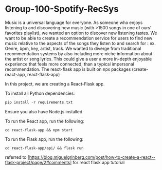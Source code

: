 # Group-100-Spotify-RecSys

Music is a universal language for everyone. As someone who enjoys listening to and discovering new music (with >1500 songs in one of ours' favorites playlist), we wanted an option to discover new listening tastes. We want to be able to create a recommendation service for users to find new music relative to the aspects of the songs they listen to and search for : ex. Genre, bpm, key, artist, track. We wanted to diverge from traditional recommendation systems by also including more niche information about the artist or song lyrics. This could give a user a more in-depth enjoyable experience that feels more connected, than a typical impersonal recommendation. The react-flask app is built on npx packages (create-react-app,  react-flask-app)

In this project, we are creating a React-Flask app. 

To install all Python dependencies: 

```python
pip install -r requirements.txt
```
Ensure you also have Node.js installed.

To run the React app, run the following:
```
cd react-flask-app && npm start
```

To run the Flask app, run the following:
```
cd react-flask-app/api/ && flask run
```


referred to [https://blog.miguelgrinberg.com/post/how-to-create-a-react--flask-project/page/2#comments] for react flask app tutorial
